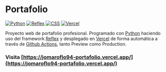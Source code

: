 # Portafolio

[![Python](https://img.shields.io/badge/Python-3.11+-yellow?style=for-the-badge&logo=python&logoColor=white&labelColor=101010)](https://python.org)
[![Reflex](https://img.shields.io/badge/Reflex-0.4.5+-5646ED?style=for-the-badge&logo=reflex&logoColor=white&labelColor=101010)](https://reflex.dev)
[![CSS](https://img.shields.io/badge/CSS-blue?style=for-the-badge&logo=css3&logoColor=white&labelColor=101010)](https://developer.mozilla.org/es/docs/Web/CSS)
[![Vercel](https://img.shields.io/badge/Vercel-static-gray?style=for-the-badge&logo=vercel&logoColor=white&labelColor=101010)](https://vercel.com)

Proyecto web de portafolio profesional. 
Programado con [Python](https://www.python.org/) haciendo uso del framework [Reflex](https://reflex.dev/) y desplegado en [Vercel](https://vercel.com/) de forma automática a través de [Github Actions](https://github.com/features/actions), tanto Preview como Production.

### Visita [https://jomaroflo94-portafolio.vercel.app/](https://jomaroflo94-portafolio.vercel.app/)
